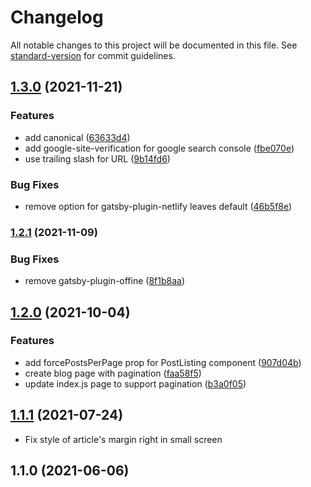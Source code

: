 # Changelog

All notable changes to this project will be documented in this file. See [standard-version](https://github.com/conventional-changelog/standard-version) for commit guidelines.

## [1.3.0](https://github.com/completejavascript/gatsby-blog-template/compare/v1.2.1...v1.3.0) (2021-11-21)


### Features

* add canonical ([63633d4](https://github.com/completejavascript/gatsby-blog-template/commit/63633d4bd1fcbee1842d4580bae88bcd6910c14c))
* add google-site-verification for google search console ([fbe070e](https://github.com/completejavascript/gatsby-blog-template/commit/fbe070eb9ab351ba93e801bb0d3d7252f43d3c5e))
* use trailing slash for URL ([9b14fd6](https://github.com/completejavascript/gatsby-blog-template/commit/9b14fd68b5d51a22ad17e61da8ea8ba4b2aee01a))


### Bug Fixes

* remove option for gatsby-plugin-netlify leaves default ([46b5f8e](https://github.com/completejavascript/gatsby-blog-template/commit/46b5f8e7bb788109928ff8c5216e218241e35ba7))

### [1.2.1](https://github.com/completejavascript/gatsby-blog-template/compare/v1.2.0...v1.2.1) (2021-11-09)


### Bug Fixes

* remove gatsby-plugin-offine ([8f1b8aa](https://github.com/completejavascript/gatsby-blog-template/commit/8f1b8aa90a7e4f4f52f6c849f3fef77fad9ec30e))

## [1.2.0](https://github.com/completejavascript/gatsby-blog-template/compare/v1.1.1...v1.2.0) (2021-10-04)


### Features

* add forcePostsPerPage prop for PostListing component ([907d04b](https://github.com/completejavascript/gatsby-blog-template/commit/907d04bbc0ba1f95d6ffde0c55d0bae77a53ed1f))
* create blog page with pagination ([faa58f5](https://github.com/completejavascript/gatsby-blog-template/commit/faa58f5e42a44ef3a28d6a76f35fdebb985a86d6))
* update index.js page to support pagination ([b3a0f05](https://github.com/completejavascript/gatsby-blog-template/commit/b3a0f05ae6b3340c92cd17a87bab8d9609e2dd5b))

## [1.1.1](https://github.com/completejavascript/gatsby-blog-template/compare/v1.1.0...v1.1.1) (2021-07-24)

- Fix style of article's margin right in small screen

## 1.1.0 (2021-06-06)
